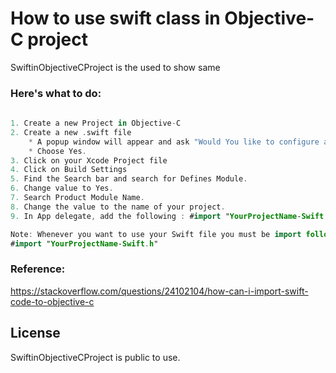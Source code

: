 # How to use swift class in Objective-C project
SwiftinObjectiveCProject is the used to show same

### Here's what to do:

```swift
    
1. Create a new Project in Objective-C
2. Create a new .swift file  
    * A popup window will appear and ask "Would You like to configure an Objective-C bridging Header".
    * Choose Yes.
3. Click on your Xcode Project file
4. Click on Build Settings
5. Find the Search bar and search for Defines Module.
6. Change value to Yes.
7. Search Product Module Name.
8. Change the value to the name of your project.
9. In App delegate, add the following : #import "YourProjectName-Swift.h"

Note: Whenever you want to use your Swift file you must be import following line :
#import "YourProjectName-Swift.h"
```
### Reference:
https://stackoverflow.com/questions/24102104/how-can-i-import-swift-code-to-objective-c 
## License

SwiftinObjectiveCProject is public to use.
